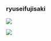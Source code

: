 ### ryuseifujisaki

![](https://github-readme-stats.vercel.app/api?username=ryuseifujisaki&count_private=true&show_icons=true&theme=dracula)

![](https://github-readme-stats.vercel.app/api/top-langs/?username=ryuseifujisaki&layout=compact&theme=dracula)

<!--
**ryuseifujisaki/ryuseifujisaki** is a ✨ _special_ ✨ repository because its `README.md` (this file) appears on your GitHub profile.

Here are some ideas to get you started:

- 🔭 I’m currently working on ...
- 🌱 I’m currently learning ...
- 👯 I’m looking to collaborate on ...
- 🤔 I’m looking for help with ...
- 💬 Ask me about ...
- 📫 How to reach me: ...
- 😄 Pronouns: ...
- ⚡ Fun fact: ...
-->
